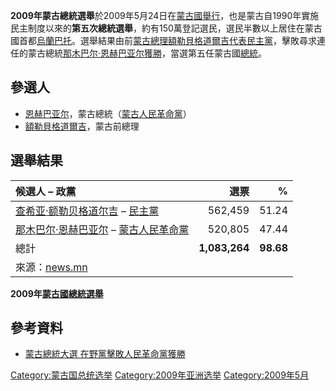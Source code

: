 **2009年蒙古總統選舉**於2009年5月24日在[蒙古國舉行](../Page/蒙古國.md "wikilink")，也是蒙古自1990年實施民主制度以來的**第五次總統選舉**，約有150萬登記選民，選民半數以上居住在蒙古國首都[烏蘭巴托](../Page/烏蘭巴托.md "wikilink")。選舉結果由前[蒙古總理](../Page/蒙古總理.md "wikilink")[額勒貝格道爾吉代表](../Page/查希亚·额勒贝格道尔吉.md "wikilink")[民主黨](../Page/民主黨_\(蒙古\).md "wikilink")，擊敗尋求連任的蒙古總統[那木巴尔·恩赫巴亚尔獲勝](../Page/那木巴尔·恩赫巴亚尔.md "wikilink")，當選第五任蒙古國[總統](../Page/蒙古總統.md "wikilink")。

## 參選人

  - [恩赫巴亚尔](../Page/恩赫巴亚尔.md "wikilink")，蒙古總統（[蒙古人民革命黨](../Page/蒙古人民革命黨.md "wikilink")）
  - [額勒貝格道爾吉](../Page/查希亚·额勒贝格道尔吉.md "wikilink")，蒙古前總理

## 選舉結果

| 候選人 – 政黨                                                                                   |            選票 |         % |
| :----------------------------------------------------------------------------------------- | ------------: | --------: |
| [查希亚·额勒贝格道尔吉](../Page/查希亚·额勒贝格道尔吉.md "wikilink") – [民主黨](../Page/民主黨_\(蒙古\).md "wikilink") |       562,459 |     51.24 |
| [那木巴尔·恩赫巴亚尔](../Page/那木巴尔·恩赫巴亚尔.md "wikilink") – [蒙古人民革命黨](../Page/蒙古人民革命黨.md "wikilink")  |       520,805 |     47.44 |
| 總計                                                                                         | **1,083,264** | **98.68** |
| 來源：[news.mn](http://en.news.mn/news/2689)                                                  |               |           |

**2009年[蒙古國](../Page/蒙古國.md "wikilink")[總統選舉](../Page/蒙古總統.md "wikilink")**

## 參考資料

  - [蒙古總統大選
    在野黨擊敗人民革命黨獲勝](http://www.epochtimes.com/b5/9/5/26/n2537996.htm)

[Category:蒙古国总统选举](https://zh.wikipedia.org/wiki/Category:蒙古国总统选举 "wikilink")
[Category:2009年亚洲选举](https://zh.wikipedia.org/wiki/Category:2009年亚洲选举 "wikilink")
[Category:2009年5月](https://zh.wikipedia.org/wiki/Category:2009年5月 "wikilink")